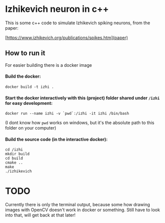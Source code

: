# Izhikevich neuron in c++

This is some c++ code to simulate Izhikevich spiking neurons, from the paper:

[https://www.izhikevich.org/publications/spikes.htm](paper)

## How to run it

For easier building there is a docker image

#### Build the docker:

```docker build -t izhi .```

#### Start the docker interactively with this (project) folder shared under `/izhi` for easy development:

```docker run --name izhi -v `pwd`:/izhi -it izhi /bin/bash```

(I dont know how `pwd` works on windows, but it's the absolute path to this folder on your computer)

#### Build the source code (in the interactive docker):
```
cd /izhi
mkdir build
cd build
cmake ..
make
./izhikevich
```

# TODO

Currently there is only the terminal output, because some how drawing images with OpenCV doesn't work in docker or something. Still have to look into that, will get back at that later!
